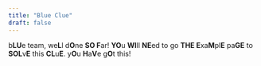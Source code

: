 ```yaml
---
title: "Blue Clue"
draft: false
---
```


b**LU**e team, we**L**l d**O**ne **SO F**ar! **YO**u **WI**ll **NE**ed to go **THE E**xa**M**pl**E** pa**GE** to **SOL**v**E** this **CL**u**E**. y**O**u **H**a**V**e g**O**t this!